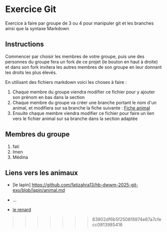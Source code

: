 # Exercice Git
Exercice à faire par groupe de 3 ou 4 pour manipuler git et les branches ainsi que la syntaxe Markdown

## Instructions

Commencer par choisir les membres de votre groupe, puis une des personnes du groupe fera un fork de ce projet (le bouton en haut à droite) et dans son fork invitera les autres membres de son groupe en leur donnant les droits les plus élevés.

En utilisant des fichiers markdown voici les choses à faire :

1. Chaque membre du groupe viendra modifier ce fichier pour y ajouter son prénom en bas dans la section 
2. Chaque membre du groupe va créer une branche portant le nom d'un animal, et modifiera sur sa branche la fiche suivante : [Fiche animal](animal.md)
3. Ensuite chaque membre viendra modifier ce fichier pour faire un lien vers le fichier animal sur sa branche dans la section adaptée

## Membres du groupe
1. fati
2. Imen
3. Médina


## Liens vers les animaux

* [le lapin] https://github.com/fatizahra13/hb-dwwm-2025-git-exo/blob/lapin/animal.md
* ...

* [le renard](https://github.com/fatizahra13/hb-dwwm-2025-git-exo/blob/renard/animal.md)
>>>>>>> 83802df6b5f2508f8974e87a7cfecc0813985416
